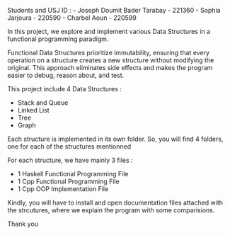 Students and USJ ID : 
     - Joseph Doumit Bader Tarabay - 221360
     - Sophia Jarjoura - 220590
     - Charbel Aoun - 220599

In this project, we explore and implement various Data Structures in a functional programming paradigm. 

Functional Data Structures prioritize immutability, ensuring that every operation on a structure creates a new structure without modifying the original. This approach eliminates side effects and makes the program easier to debug, reason about, and test.

This project include 4 Data Structures : 
- Stack and Queue
- Linked List
- Tree
- Graph

Each structure is implemented in its own folder. So, you will find 4 folders, one for each of the structures mentionned

For each structure, we have mainly 3 files : 
- 1 Haskell Functional Programming File
- 1 Cpp Functional Programming File
- 1 Cpp OOP Implementation File

Kindly, you will have to install and open documentation files attached with the strcutures, where we explain the program with some comparisions.

Thank you
